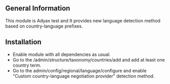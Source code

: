 General Information
------------

This module is Adyax test and It provides new language detection method based on country-language prefixes.


Installation
------------

- Enable module with all dependencies as usual.
- Go to the /admin/structure/taxonomy/countries/add and add at least one country term.
- Go to the admin/config/regional/language/configure and enable "Custom country-language negotiation provider" detection method.
